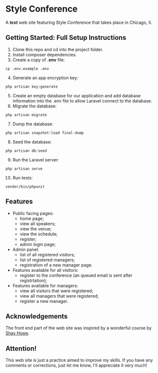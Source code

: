 # Style Conference
A ***test*** web site featuring Style Conference that takes place in Chicago, Il.

## Getting Started: Full Setup Instructions
1. Clone this repo and cd into the project folder.
2. Install composer dependencies.
3. Create a copy of **.env** file:
```
cp .env.example .env
```
4. Generate an app encryption key:
```
php artisan key:generate
```
5. Create an empty database for our application and add database information into the .env file to allow Laravel connect to the database.
6. Migrate the database:
```
php artisan migrate
```
7. Dump the database:
```
php artisan snapshot:load final-dump
```
8. Seed the database:
```
php artisan db:seed
```
9. Run the Laravel server:
```
php artisan serve
```
10. Run tests:
```
vendor/bin/phpunit
```

## Features
 - Public facing pages:
   - home page;
   - view all speakers;
   - view the venue;
   - view the schedule;
   - register;
   - admin login page;
 - Admin panel:
   - list of all registered visitors;
   - list of registered managers;
   - registration of a new manager page.
 - Features available for all visitors:
   - register to the conference (an queued email is sent after registrtation);
 - Features available for managers:
   - view all visitors that were registered;
   - view all managers that were registered;
   - register a new manager.
   
## Acknowledgements
The front end part of the web site was inspired by a wonderful course by [Shay Howe](https://learn.shayhowe.com/html-css/).

## Attention!
This web site is just a practice aimed to improve my skills. If you have any comments or corrections, just let me know, I'll appreciate it very much!

